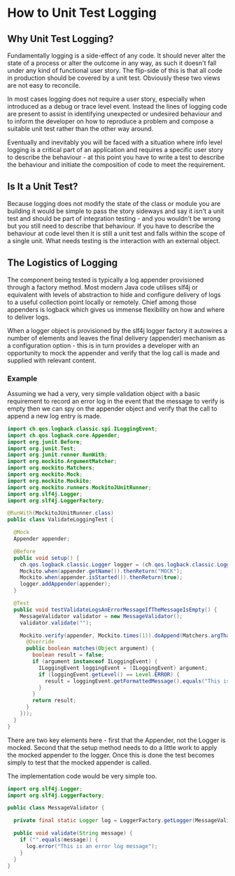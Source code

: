 # How to Unit Test Logging

## Why Unit Test Logging?

Fundamentally logging is a side-effect of any code. It should never alter the
state of a process or alter the outcome in any way, as such it doesn't fall
under any kind of functional user story. The flip-side of this is that all code
in production should be covered by a unit test. Obviously these two views are
not easy to reconcile.

In most cases logging does not require a user story, especially when introduced
as a debug or trace level event. Instead the lines of logging code are present
to assist in identifying unexpected or undesired behaviour and to inform the
developer on how to reproduce a problem and compose a suitable unit test rather
than the other way around.

Eventually and inevitably you will be faced with a situation where info level
logging is a critical part of an application and requires a specific user
story to describe the behaviour - at this point you have to write a test to
describe the behaviour and initiate the composition of code to meet the
requirement.

## Is It a Unit Test?

Because logging does not modify the state of the class or module you are
building it would be simple to pass the story sideways and say it isn't a unit
test and should be part of integration testing - and you wouldn't be wrong but
you still need to describe that behaviour. If you have to describe the behaviour
at code level then it is still a unit test and falls within the scope of a
single unit. What needs testing is the interaction with an external object.

## The Logistics of Logging

The component being tested is typically a log appender provisioned through a
factory method. Most modern Java code utilises slf4j or equivalent with levels
of abstraction to hide and configure delivery of logs to a useful collection
point locally or remotely. Chief among those appenders is logback which gives
us immense flexibility on how and where to deliver logs.

When a logger object is provisioned by the slf4j logger factory it autowires a
number of elements and leaves the final delivery (appender) mechanism as a
configuration option - this is in turn provides a developer with an opportunity
to mock the appender and verify that the log call is made and supplied with
relevant content.

### Example

Assuming we had a very, very simple validation object with a basic requirement
to record an error log in the event that the message to verify is empty then we
can spy on the appender object and verify that the call to append a new log
entry is made.

```Java
import ch.qos.logback.classic.spi.ILoggingEvent;
import ch.qos.logback.core.Appender;
import org.junit.Before;
import org.junit.Test;
import org.junit.runner.RunWith;
import org.mockito.ArgumentMatcher;
import org.mockito.Matchers;
import org.mockito.Mock;
import org.mockito.Mockito;
import org.mockito.runners.MockitoJUnitRunner;
import org.slf4j.Logger;
import org.slf4j.LoggerFactory;

@RunWith(MockitoJUnitRunner.class)
public class ValidateLoggingTest {

  @Mock
  Appender appender;

  @Before
  public void setup() {
    ch.qos.logback.classic.Logger logger = (ch.qos.logback.classic.Logger) LoggerFactory.getLogger(Logger.ROOT_LOGGER_NAME);
    Mockito.when(appender.getName()).thenReturn("MOCK");
    Mockito.when(appender.isStarted()).thenReturn(true);
    logger.addAppender(appender);
  }

  @Test
  public void testValidateLogsAnErrorMessageIfTheMessageIsEmpty() {
    MessageValidator validator = new MessageValidator();
    validator.validate("");

    Mockito.verify(appender, Mockito.times(1)).doAppend(Matchers.argThat(new ArgumentMatcher() {
      @Override
      public boolean matches(Object argument) {
        boolean result = false;
        if (argument instanceof ILoggingEvent) {
          ILoggingEvent loggingEvent = (ILoggingEvent) argument;
          if (loggingEvent.getLevel() == Level.ERROR) {
            result = loggingEvent.getFormattedMessage().equals("This is an error log message");
          }
        }
        return result;
      }
    }));
  }
}
```

There are two key elements here - first that the Appender, not the Logger is
mocked. Second that the setup method needs to do a little work to apply the
mocked appender to the logger. Once this is done the test becomes simply to
test that the mocked appender is called.

The implementation code would be very simple too.

```Java
import org.slf4j.Logger;
import org.slf4j.LoggerFactory;

public class MessageValidator {

  private final static Logger log = LoggerFactory.getLogger(MessageValidator.class);

  public void validate(String message) {
    if ("".equals(message)) {
      log.error("This is an error log message");
    }
  }
}
```
